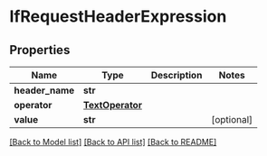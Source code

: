 # IfRequestHeaderExpression

## Properties
Name | Type | Description | Notes
------------ | ------------- | ------------- | -------------
**header_name** | **str** |  | 
**operator** | [**TextOperator**](TextOperator.md) |  | 
**value** | **str** |  | [optional] 

[[Back to Model list]](../README.md#documentation-for-models) [[Back to API list]](../README.md#documentation-for-api-endpoints) [[Back to README]](../README.md)


